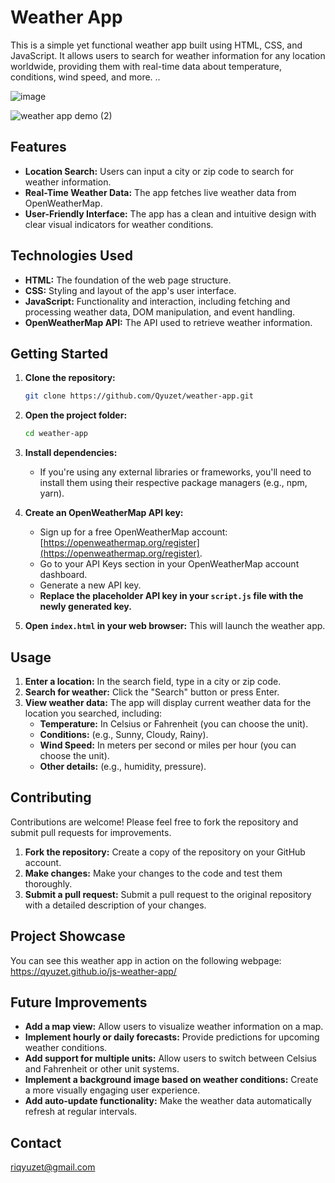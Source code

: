 

# Weather App

This is a simple yet functional weather app built using HTML, CSS, and JavaScript. It allows users to search for weather information for any location worldwide, providing them with real-time data about temperature, conditions, wind speed, and more. ..

![image](https://github.com/Qyuzet/weather-app/assets/93258081/b986b311-f914-4ac1-bb2f-a607da361096)

![weather app demo (2)](https://github.com/Qyuzet/weather-app/assets/93258081/233768c8-47dd-4f31-8565-a8ab115ae86a)

## Features

* **Location Search:** Users can input a city or zip code to search for weather information.
* **Real-Time Weather Data:**  The app fetches live weather data from OpenWeatherMap.
* **User-Friendly Interface:** The app has a clean and intuitive design with clear visual indicators for weather conditions.

## Technologies Used

* **HTML:**  The foundation of the web page structure.
* **CSS:**  Styling and layout of the app's user interface.
* **JavaScript:**  Functionality and interaction, including fetching and processing weather data, DOM manipulation, and event handling.
* **OpenWeatherMap API:** The API used to retrieve weather information.

## Getting Started

1. **Clone the repository:**
   ```bash
   git clone https://github.com/Qyuzet/weather-app.git
   ```
2. **Open the project folder:**
   ```bash
   cd weather-app
   ```
3. **Install dependencies:**
   *  If you're using any external libraries or frameworks, you'll need to install them using their respective package managers (e.g., npm, yarn).
4. **Create an OpenWeatherMap API key:**
   * Sign up for a free OpenWeatherMap account: [https://openweathermap.org/register](https://openweathermap.org/register).
   * Go to your API Keys section in your OpenWeatherMap account dashboard.
   * Generate a new API key.
   * **Replace the placeholder API key in your `script.js` file with the newly generated key.**

5. **Open `index.html` in your web browser:** This will launch the weather app.

## Usage

1. **Enter a location:** In the search field, type in a city or zip code.
2. **Search for weather:** Click the "Search" button or press Enter.
3. **View weather data:** The app will display current weather data for the location you searched, including:
    * **Temperature:** In Celsius or Fahrenheit (you can choose the unit).
    * **Conditions:**  (e.g., Sunny, Cloudy, Rainy).
    * **Wind Speed:**  In meters per second or miles per hour (you can choose the unit).
    * **Other details:**  (e.g., humidity, pressure).

## Contributing

Contributions are welcome! Please feel free to fork the repository and submit pull requests for improvements. 

1. **Fork the repository:**  Create a copy of the repository on your GitHub account.
2. **Make changes:**  Make your changes to the code and test them thoroughly.
3. **Submit a pull request:** Submit a pull request to the original repository with a detailed description of your changes. 

## Project Showcase

You can see this weather app in action on the following webpage: https://qyuzet.github.io/js-weather-app/

## Future Improvements

* **Add a map view:** Allow users to visualize weather information on a map.
* **Implement hourly or daily forecasts:** Provide predictions for upcoming weather conditions.
* **Add support for multiple units:** Allow users to switch between Celsius and Fahrenheit or other unit systems.
* **Implement a background image based on weather conditions:**  Create a more visually engaging user experience. 
* **Add auto-update functionality:**  Make the weather data automatically refresh at regular intervals.

## Contact

riqyuzet@gmail.com
```
